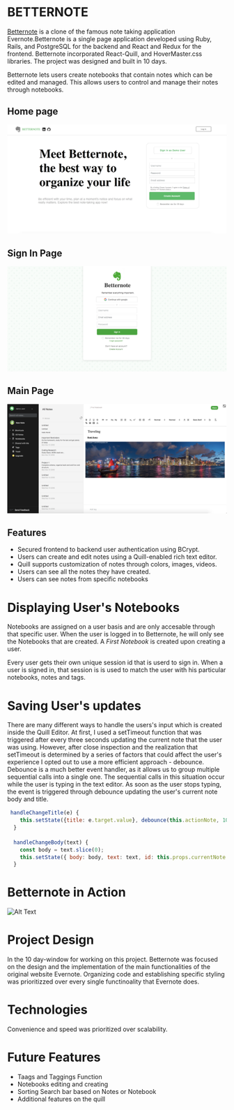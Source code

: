 # BETTERNOTE

[Betternote](https://betternote-evernote.herokuapp.com/#/) is a clone of the famous note taking application Evernote.Betternote is a single page application developed using Ruby, Rails, and PostgreSQL for the backend and React and Redux for the frontend. Betternote incorporated React-Quill, and HoverMaster.css libraries. The project was designed and built in 10 days.

Betternote lets users create notebooks that contain notes which can be edited and managed. This allows users to control and manage their notes through notebooks.

## Home page
![alt text](/app/assets/images/ss1.png)

## Sign In Page
![alt text](/app/assets/images/ss2.png)

## Main Page
![alt text](/app/assets/images/ss4.png)

## Features
* Secured frontend to backend user authentication using BCrypt.
* Users can create and edit notes using a Quill-enabled rich text editor.
* Quill supports customization of notes through colors, images, videos.
* Users can see all the notes they have created.
* Users can see notes from specific notebooks

# Displaying User's Notebooks
Notebooks are assigned on a user basis and are only accesable through that specific user. When the user is logged in to Betternote, he will only see the Notebooks that are created. A *First Notebook* is created upon creating a user.

Every user gets their own unique session id that is userd to sign in. When a user is signed in, that session is is used to match the user with his particular notebooks, notes and tags.

# Saving User's updates
There are many different ways to handle the users's input which is created inside the Quill Editor. At first, I used a setTimeout function that was triggered after every three seconds updating the current note that the user was using. However, after close inspection and the realization that setTimeout is determined by a series of factors that could affect the user's experience I opted out to use a more efficient approach - debounce. Debounce is a much better event handler, as it allows us to group multiple sequential calls into a single one. The sequential calls in this situation occur while the user is typing in the text editor. As soon as the user stops typing, the event is triggered through debounce updating the user's current note body and title. 

```javascript
 handleChangeTitle(e) {
    this.setState({title: e.target.value}, debounce(this.actionNote, 1000));
  }

  handleChangeBody(text) {
    const body = text.slice(0);
    this.setState({ body: body, text: text, id: this.props.currentNote.id}, debounce(this.actionNote, 1000));
  }
```

# Betternote in Action
![Alt Text](app/assets/images/gif1.gif)

# Project Design
In the 10 day-window for working on this project. Betternote was focused on the design and the implementation of the main functionalities of the original website Evernote. Organizing code and establishing specific styling was prioritizzed over every single functinoality that Evernote does.

# Technologies
Convenience and speed was prioritized over scalability.

# Future Features
* Taags and Taggings Function
* Notebooks editing and creating
* Sorting Search bar based on Notes or Notebook
* Additional features on the quill
